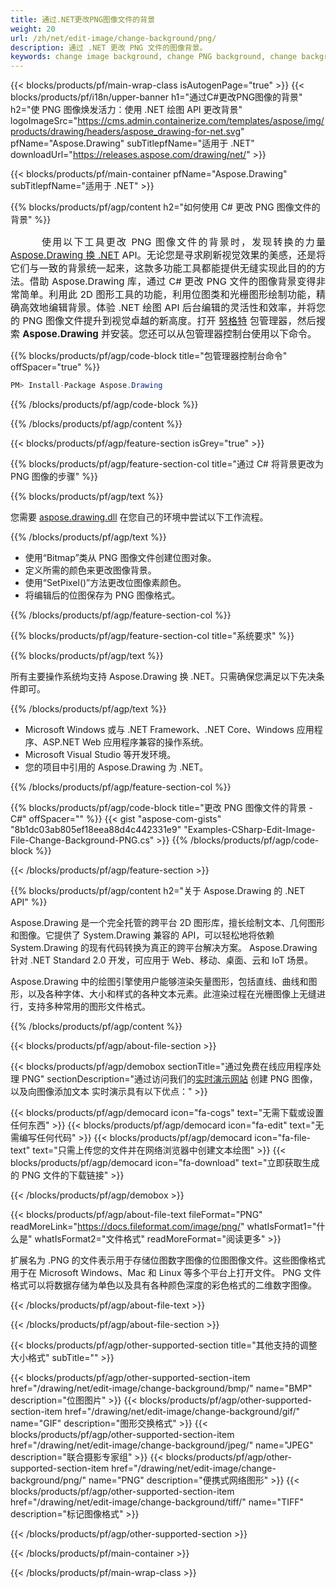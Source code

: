 ```yaml
---
title: 通过.NET更改PNG图像文件的背景
weight: 20
url: /zh/net/edit-image/change-background/png/
description: 通过 .NET 更改 PNG 文件的图像背景。
keywords: change image background, change PNG background, change background via C#, 2D graphics, drawing API, edit background in C#, Drawing 适用于 .NET, save bitmap, save PNG image, cross-platform 2D graphic library, Bitmap class, raster graphics drawing, rendering raster images, PNG image file
---
```


{{< blocks/products/pf/main-wrap-class isAutogenPage="true" >}}
{{< blocks/products/pf/i18n/upper-banner h1="通过C#更改PNG图像的背景" h2="使 PNG 图像焕发活力：使用 .NET 绘图 API 更改背景" logoImageSrc="https://cms.admin.containerize.com/templates/aspose/img/products/drawing/headers/aspose_drawing-for-net.svg" pfName="Aspose.Drawing" subTitlepfName="适用于 .NET" downloadUrl="https://releases.aspose.com/drawing/net/" >}}

{{< blocks/products/pf/main-container pfName="Aspose.Drawing" subTitlepfName="适用于 .NET" >}}


{{% blocks/products/pf/agp/content h2="如何使用 C# 更改 PNG 图像文件的背景" %}}

<p align="justify" style="text-indent:50px;font-size:15px;">
使用以下工具更改 PNG 图像文件的背景时，发现转换的力量 <a href="https://products.aspose.com/drawing/net">Aspose.Drawing 换 .NET</a> API。无论您是寻求刷新视觉效果的美感，还是将它们与一致的背景统一起来，这款多功能工具都能提供无缝实现此目的的方法。借助 Aspose.Drawing 库，通过 C# 更改 PNG 文件的图像背景变得非常简单。利用此 2D 图形工具的功能，利用位图类和光栅图形绘制功能，精确高效地编辑背景。体验 .NET 绘图 API 后台编辑的灵活性和效率，并将您的 PNG 图像文件提升到视觉卓越的新高度。打开 <a href="https://www.nuget.org/packages/aspose.drawing">努格特</a> 包管理器，然后搜索 <b>Aspose.Drawing</b> 并安装。您还可以从包管理器控制台使用以下命令。</p>

{{% blocks/products/pf/agp/code-block title="包管理器控制台命令" offSpacer="true" %}}
```cs
PM> Install-Package Aspose.Drawing
```
{{% /blocks/products/pf/agp/code-block %}}

{{% /blocks/products/pf/agp/content %}}


{{< blocks/products/pf/agp/feature-section isGrey="true" >}}

{{% blocks/products/pf/agp/feature-section-col title="通过 C# 将背景更改为 PNG 图像的步骤" %}}

{{% blocks/products/pf/agp/text %}}

您需要 [aspose.drawing.dll](https://downloads.aspose.com/drawing/net) 在您自己的环境中尝试以下工作流程。

{{% /blocks/products/pf/agp/text %}}

+ 使用“Bitmap”类从 PNG 图像文件创建位图对象。
+ 定义所需的颜色来更改图像背景。
+ 使用“SetPixel()”方法更改位图像素颜色。
+ 将编辑后的位图保存为 PNG 图像格式。

{{% /blocks/products/pf/agp/feature-section-col %}}

{{% blocks/products/pf/agp/feature-section-col title="系统要求" %}}

{{% blocks/products/pf/agp/text %}}

所有主要操作系统均支持 Aspose.Drawing 换 .NET。只需确保您满足以下先决条件即可。

{{% /blocks/products/pf/agp/text %}}

- Microsoft Windows 或与 .NET Framework、.NET Core、Windows 应用程序、ASP.NET Web 应用程序兼容的操作系统。
- Microsoft Visual Studio 等开发环境。
- 您的项目中引用的 Aspose.Drawing 为 .NET。

{{% /blocks/products/pf/agp/feature-section-col %}}

{{% blocks/products/pf/agp/code-block title="更改 PNG 图像文件的背景 - C#" offSpacer="" %}}
{{< gist "aspose-com-gists" "8b1dc03ab805ef18eea88d4c442331e9" "Examples-CSharp-Edit-Image-File-Change-Background-PNG.cs" >}}
{{% /blocks/products/pf/agp/code-block %}}

{{< /blocks/products/pf/agp/feature-section >}}


<!-- aboutfile Starts -->

{{% blocks/products/pf/agp/content h2="关于 Aspose.Drawing 的 .NET API" %}}

Aspose.Drawing 是一个完全托管的跨平台 2D 图形库，擅长绘制文本、几何图形和图像。它提供了 System.Drawing 兼容的 API，可以轻松地将依赖 System.Drawing 的现有代码转换为真正的跨平台解决方案。 Aspose.Drawing 针对 .NET Standard 2.0 开发，可应用于 Web、移动、桌面、云和 IoT 场景。

Aspose.Drawing 中的绘图引擎使用户能够渲染矢量图形，包括直线、曲线和图形，以及各种字体、大小和样式的各种文本元素。此渲染过程在光栅图像上无缝进行，支持多种常用的图形文件格式。

{{% /blocks/products/pf/agp/content %}}


{{< blocks/products/pf/agp/about-file-section >}}

{{< blocks/products/pf/agp/demobox sectionTitle="通过免费在线应用程序处理 PNG" sectionDescription="通过访问我们的[实时演示网站](https://products.aspose.app/drawing) 创建 PNG 图像，以及向图像添加文本 实时演示具有以下优点：" >}}

{{< blocks/products/pf/agp/democard icon="fa-cogs" text="无需下载或设置任何东西" >}}
{{< blocks/products/pf/agp/democard icon="fa-edit" text="无需编写任何代码" >}}
{{< blocks/products/pf/agp/democard icon="fa-file-text" text="只需上传您的文件并在网络浏览器中创建文本绘图" >}}
{{< blocks/products/pf/agp/democard icon="fa-download" text="立即获取生成的 PNG 文件的下载链接" >}}

{{< /blocks/products/pf/agp/demobox >}}

{{< blocks/products/pf/agp/about-file-text fileFormat="PNG" readMoreLink="https://docs.fileformat.com/image/png/" whatIsFormat1="什么是" whatIsFormat2="文件格式" readMoreFormat="阅读更多" >}}

扩展名为 .PNG 的文件表示用于存储位图数字图像的位图图像文件。这些图像格式用于在 Microsoft Windows、Mac 和 Linux 等多个平台上打开文件。 PNG 文件格式可以将数据存储为单色以及具有各种颜色深度的彩色格式的二维数字图像。

{{< /blocks/products/pf/agp/about-file-text >}}

{{< /blocks/products/pf/agp/about-file-section >}}

<!-- aboutfile Ends -->


{{< blocks/products/pf/agp/other-supported-section title="其他支持的调整大小格式" subTitle="" >}}

{{< blocks/products/pf/agp/other-supported-section-item href="/drawing/net/edit-image/change-background/bmp/" name="BMP" description="位图图片" >}}
{{< blocks/products/pf/agp/other-supported-section-item href="/drawing/net/edit-image/change-background/gif/" name="GIF" description="图形交换格式" >}}
{{< blocks/products/pf/agp/other-supported-section-item href="/drawing/net/edit-image/change-background/jpeg/" name="JPEG" description="联合摄影专家组" >}}
{{< blocks/products/pf/agp/other-supported-section-item href="/drawing/net/edit-image/change-background/png/" name="PNG" description="便携式网络图形" >}}
{{< blocks/products/pf/agp/other-supported-section-item href="/drawing/net/edit-image/change-background/tiff/" name="TIFF" description="标记图像格式" >}}

{{< /blocks/products/pf/agp/other-supported-section >}}

{{< /blocks/products/pf/main-container >}}

{{< /blocks/products/pf/main-wrap-class >}}
